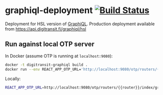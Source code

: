 # graphiql-deployment [![Build Status](https://travis-ci.org/HSLdevcom/graphiql-deployment.svg?branch=master)](https://travis-ci.org/HSLdevcom/graphiql-deployment)

Deployment for HSL version of [GraphiQL](https://github.com/graphql/graphiql). Production deployment available from https://api.digitransit.fi/graphiql/hsl

## Run against local OTP server

In Docker (assume OTP is running at `localhost:9080`):

```sh
docker -t digitransit-graphiql build .
docker run --env REACT_APP_OTP_URL='http://localhost:9080/otp/routers/{{router}}/index/graphql' digitransit-graphiql
```

Locally:

```sh
REACT_APP_OTP_URL=http://localhost:9080/otp/routers/{{router}}/index/graphql yarn start
```
